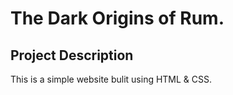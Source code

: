 # The Dark Origins of Rum.

## Project Description 

This is a simple website bulit using HTML & CSS.

